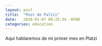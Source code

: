 ```yaml
---
layout: post
title:  "Post de Paltzi"
date:   2020-01-07 09:25:34 -0500
categories: education
---
```

Aqui hablaremos de mi primer mes en Platzi